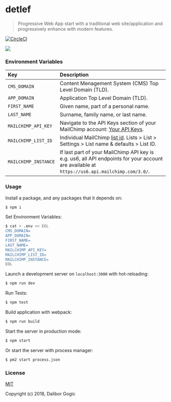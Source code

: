 # detlef

> Progressive Web App start with a traditional web site/application and progressively enhance with modern features.

[![CircleCI](https://circleci.com/gh/daliborgogic/detlef-app.svg?style=svg)](https://circleci.com/gh/daliborgogic/detlef-app)

<img src="https://i.imgur.com/l0O1aLb.png?1">

### Environment Variables

| Key                     | Description                                                                                                                                      |
|:------------------------|:-------------------------------------------------------------------------------------------------------------------------------------------------|
| ```CMS_DOMAIN```        | Content Menagement System (CMS) Top Level Domain (TLD).                                                                                          |
| ```APP_DOMAIN```        | Application Top Level Domain (TLD).                                                                                                              |
| ```FIRST_NAME```        | Given name, part of a personal name.                                                                                                             |
| ```LAST_NAME```         | Surname, family name, or last name.                                                                                                              |
| ```MAILCHIMP_API_KEY``` | Navigate to the API Keys section of your MailChimp account: [Your API Keys](https://us1.admin.mailchimp.com/account/api/).                       |
| ```MAILCHIMP_LIST_ID``` | Individual  MailChimp [list id](https://us1.admin.mailchimp.com/account/api/). Lists > List > Settings > List name & defaults > List ID.         |
| ```MAILCHIMP_INSTANCE```| If last part of your MailChimp API key is e.g. us6, all API endpoints for your account are available at ```https://us6.api.mailchimp.com/3.0/```.|

### Usage

Install a package, and any packages that it depends on:

```bash
$ npm i
```

Set Environment Variables:

```bash
$ cat > .env << EOL
CMS_DOMAIN=
APP_DOMAIN=
FIRST_NAME=
LAST_NAME=
MAILCHIMP_API_KEY=
MAILCHIMP_LIST_ID=
MAILCHIMP_INSTANCE=
EOL
```

Launch a development server on ```localhost:3000``` with hot-reloading:

```bash
$ npm run dev
```

Run Tests:

```bash
$ npm test
```

Build application with webpack:

```bash
$ npm run build
```

Start the server in production mode:

```bash
$ npm start
```

Or start the server with process manager:

```bash
$ pm2 start process.json
```

### License

[MIT](http://opensource.org/licenses/MIT)

Copyright (c) 2018, Dalibor Gogic
